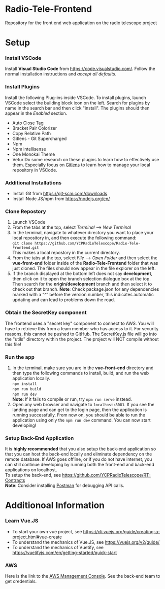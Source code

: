 # Radio-Tele-Frontend
Repository for the front end web application on the radio telescope project

# Setup

### Install VSCode
Install **Visual Studio Code** from <https://code.visualstudio.com/>. Follow the normal installation instructions and *accept all defaults*.

### Install Plugins
Install the following Plug-ins inside VSCode. To install plugins, launch VSCode select the building block icon on the left. Search for plugins by name in the search bar and then click "install". The plugins should then appear in the *Enabled* section.
* Auto Close Tag 
* Bracket Pair Colorizer
* Copy Relative Path
* Gitlens - Git Supercharged 
* Npm
* Npm intellisense
* One Monokai Theme
* Vetur
Do some research on these plugins to learn how to effectively use them. Especially focus on [Gitlens](https://gitlens.amod.io/) to learn how to manage your local repository in VSCode.

### Additional Installations
* Install Git from <https://git-scm.com/downloads>
* Install Node.JS/npm from <https://nodejs.org/en/>

### Clone Repostory
1. Launch VSCode
2. From the tabs at the top, select *Terminal* --> *New Terminal*
3. In the terminal, navigate to whatever directory you want to place your local repository in, and then execute the following command:  
`git clone https://github.com/YCPRadioTelescope/Radio-Tele-Frontend.git`  
This makes a local repostory in the current directory.
4. From the tabs at the top, select *File* --> *Open Folder* and then select the **vue-front-end** folder inside of the **Radio-Tele-Frontend** folder that was just cloned. The files should now appear in the file explorer on the left.
5. If the branch displayed at the bottom left does not say **development**, then click on it to open the branch selection dialogue box at the top. Then search for the **origin/development** branch and then select it to check out that branch.
**Note**: Check package.json for any dependencies marked with a “^” before the version number, this indicates automatic updating and can lead to problems down the road.

### Obtain the SecretKey component
The frontend uses a "secret key" component to connect to AWS.  You will have to retrieve this from a team member who has access to it.  For security reasons, this cannot be pushed to GitHub.  The SecretKey.js file will go into the "utils" directory within the project.  The project will NOT compile without this file!

### Run the app
1. In the terminal, make sure you are in the **vue-front-end** directory and then type the following commands to install, build, and run the web application locally.  
   `npm install`  
   `npm run build`  
   `npm run dev`  
   **Note**: If it fails to compile or run, try `npm run serve` instead.
2. Open any web browser and navigate to `localhost:8081`. If you see the landing page and can get to the login page, then the application is running successfully. 
From now on, you should be able to run the application using only the `npm run dev` command. You can now start developing!

### Setup Back-End Application
It is **highly recommended** that you also setup the back-end application so that you can host the back-end locally and eliminate dependency on the remote database. If AWS goes offline, or if you do not have internet, you can still continue developing by running both the front-end and back-end applications on localhost.  
To setup the back-end, see <https://github.com/YCPRadioTelescope/RT-Contracts>  
**Note**: Consider installing [Postman](https://www.postman.com/downloads/) for debugging API calls.

# Additionoal Information
### Learn Vue.JS
* To start your own vue project, see <https://cli.vuejs.org/guide/creating-a-project.html#vue-create>
* To understand the mechanics of Vue.JS, see <https://vuejs.org/v2/guide/>
* To understand the mechanics of Vuetify, see <https://vuetifyjs.com/en/getting-started/quick-start>

### AWS
Here is the link to the [AWS Management Console](https://317377631261.signin.aws.amazon.com/console "AWS Management Console"). See the back-end team to get credentials.
